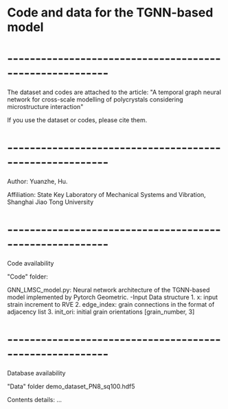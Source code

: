 # Code and data for the TGNN-based model
#  --------------------------------------------------------
The dataset and codes are attached to the article:
"A temporal graph neural network for cross-scale modelling of polycrystals considering microstructure interaction"

If you use the dataset or codes, please cite them.
#  --------------------------------------------------------
Author: Yuanzhe, Hu.

Affiliation: State Key Laboratory of Mechanical Systems and Vibration, Shanghai Jiao Tong University
#  --------------------------------------------------------
Code availability

"Code" folder:

GNN_LMSC_model.py: Neural network architecture of the TGNN-based model implemented by Pytorch Geometric. 
	-Input Data structure
	1. x: input strain increment to RVE
	2. edge_index: grain connections in the format of adjacency list
	3. init_ori: initial grain orientations [grain_number, 3] 


#  --------------------------------------------------------
Database availability 

"Data" folder
  demo_dataset_PN8_sq100.hdf5

Contents details:
...
